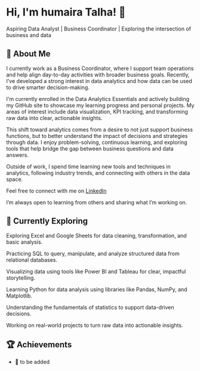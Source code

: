 # Hi, I'm humaira Talha! 👋

Aspiring Data Analyst | Business Coordinator | Exploring the intersection of business and data


## 🚀 About Me

I currently work as a Business Coordinator, where I support team operations and help align day-to-day activities with broader business goals. Recently, I’ve developed a strong interest in data analytics and how data can be used to drive smarter decision-making.

I'm currently enrolled in the Data Analytics Essentials and actively building my GitHub site to showcase my learning progress and personal projects. My areas of interest include data visualization, KPI tracking, and transforming raw data into clear, actionable insights.

This shift toward analytics comes from a desire to not just support business functions, but to better understand the impact of decisions and strategies through data. I enjoy problem-solving, continuous learning, and exploring tools that help bridge the gap between business questions and data answers.

Outside of work, I spend time learning new tools and techniques in analytics, following industry trends, and connecting with others in the data space.

Feel free to connect with me on [LinkedIn](https://www.linkedin.com/in/humairatalha/)

I’m always open to learning from others and sharing what I’m working on.


## 🌱 Currently Exploring

Exploring Excel and Google Sheets for data cleaning, transformation, and basic analysis.

Practicing SQL to query, manipulate, and analyze structured data from relational databases.

Visualizing data using tools like Power BI and Tableau for clear, impactful storytelling.

Learning Python for data analysis using libraries like Pandas, NumPy, and Matplotlib.

Understanding the fundamentals of statistics to support data-driven decisions.

Working on real-world projects to turn raw data into actionable insights.

 ## 🏆 Achievements

- 🌟 to be added


<!--

Here are some ideas to get you started:

- 🔭 I’m currently working on ...
- 🌱 I’m currently learning ...
- 👯 I’m looking to collaborate on ...
- 🤔 I’m looking for help with ...
- 💬 Ask me about ...
- 📫 How to reach me: ...
- 😄 Pronouns: ...
- ⚡ Fun fact: ...
-->

